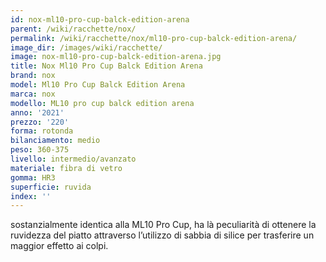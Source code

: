 ```yaml
---
id: nox-ml10-pro-cup-balck-edition-arena
parent: /wiki/racchette/nox/
permalink: /wiki/racchette/nox/ml10-pro-cup-balck-edition-arena/
image_dir: /images/wiki/racchette/
image: nox-ml10-pro-cup-balck-edition-arena.jpg
title: Nox Ml10 Pro Cup Balck Edition Arena
brand: nox
model: Ml10 Pro Cup Balck Edition Arena
marca: nox
modello: ML10 pro cup balck edition arena
anno: '2021'
prezzo: '220'
forma: rotonda
bilanciamento: medio
peso: 360-375
livello: intermedio/avanzato
materiale: fibra di vetro
gomma: HR3
superficie: ruvida
index: ''
---
```

sostanzialmente identica alla ML10 Pro Cup, ha là peculiarità di ottenere la ruvidezza del piatto attraverso l’utilizzo di sabbia di silice per trasferire un maggior effetto ai colpi. 